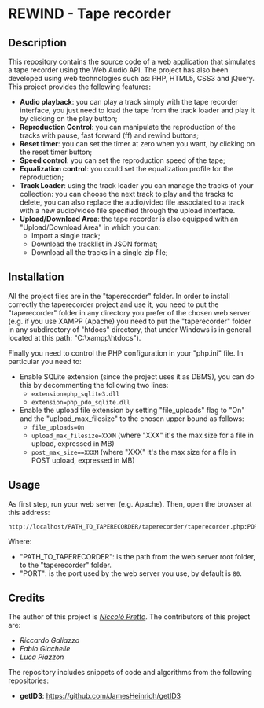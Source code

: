 # REWIND - Tape recorder

## Description

This repository contains the source code of a web application that simulates a tape recorder using the Web Audio API.
The project has also been developed using web technologies such as: PHP, HTML5, CSS3 and jQuery.
This project provides the following features:

*  **Audio playback**:  you can play a track simply with the tape recorder interface, you just need to load the tape from the track loader and play it by clicking on the play button;
*  **Reproduction Control**: you can manipulate the reproduction of the tracks with pause, fast forward (ff) and rewind buttons;
*  **Reset timer**: you can set the timer at zero when you want, by clicking on the reset timer button;
*  **Speed control**: you can set the reproduction speed of the tape;
*  **Equalization control**: you could set the equalization profile for the reproduction;
* **Track Loader**: using the track loader you can manage the tracks of your collection: you can choose the next track to play and the tracks to delete, you can also replace the audio/video file associated to a track with a new audio/video file specified through the upload interface.
* **Upload/Download Area**: the tape recorder is also equipped with an "Upload/Download Area" in which you can:
    * Import a single track;
    * Download the tracklist in JSON format;
    * Download all the tracks in a single zip file;

## Installation
All the project files are in the "taperecorder" folder. In order to install correctly the taperecorder project and use it, you need to put the "taperecorder" folder in any directory you prefer of the chosen web server (e.g.  if you use XAMPP (Apache) you need to put the "taperecorder" folder in any subdirectory of "htdocs" directory, that under Windows is in general located at this path: "C:\xampp\htdocs\").

Finally you need to control the PHP configuration in your "php.ini" file. In particular you need to:
* Enable SQLite extension (since the project uses it as DBMS), you can do this by decommenting the following two lines:
    * ```extension=php_sqlite3.dll```
    *  ```extension=php_pdo_sqlite.dll```
* Enable the upload file extension by setting "file_uploads" flag to "On" and the "upload_max_filesize" to the chosen upper bound as follows:
    * ```file_uploads=On ```
    * ```upload_max_filesize=XXXM``` (where "XXX" it's the max size for a file in upload, expressed in MB)
    * ```post_max_size==XXXM``` (where "XXX" it's the max size for a file in POST upload, expressed in MB)

## Usage
As first step, run your web server (e.g. Apache).
Then, open the browser at this address:
```
http://localhost/PATH_TO_TAPERECORDER/taperecorder/taperecorder.php:PORT
```
Where:
* "PATH_TO_TAPERECORDER": is the path from the web server root folder, to the "taperecorder" folder.
* "PORT": is the port used by the web server you use, by default is ``80``.


## Credits
The author of this project is [*Niccolò Pretto*](http://www.dei.unipd.it/~prettoni/).
The contributors of this project are:
* _Riccardo Galiazzo_
* _Fabio Giachelle_
* _Luca Piazzon_

The repository includes snippets of code and algorithms from the following repositories:
* **getID3**: https://github.com/JamesHeinrich/getID3